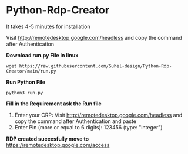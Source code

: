 # Python-Rdp-Creator

It takes 4-5 minutes for installation

Visit <a href="http://remotedesktop.google.com/headless" target="_blank">http://remotedesktop.google.com/headless</a> and copy the command after Authentication

**Download run.py File in linux**
```
wget https://raw.githubusercontent.com/Suhel-design/Python-Rdp-Creator/main/run.py
```
**Run Python File**
```
python3 run.py
```
**Fill in the Requirement ask the Run file**
1. Enter your CRP: Visit <a href="http://remotedesktop.google.com/headless" target="_blank">http://remotedesktop.google.com/headless</a> and copy the command after Authentication and paste
2. Enter Pin (more or equal to 6 digits): 123456 (type: "integer")

**RDP created succesfully move to** <a href="http://example.com/" target="_blank">https://remotedesktop.google.com/access
</a>
